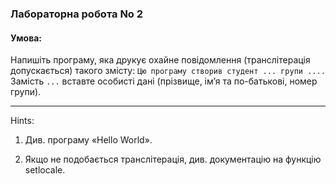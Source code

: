 ### Лабораторна робота No 2
#### Умова:
Напишіть програму, яка друкує охайне повідомлення (транслітерація допускається)
такого змісту: `Цю програму створив студент ... групи ....` Замість `...` вставте
особисті дані (прізвище, ім’я та по-батькові, номер групи).

-----
Hints:

1. Див. програму «Hello World».

2. Якщо не подобається транслітерація, див. документацію на функцію setlocale.
